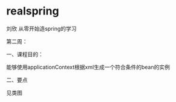 # realspring
刘欣 从零开始造spring的学习


第二周：

一、课程目的：

能够使用applicationContext根据xml生成一个符合条件的bean的实例

二、要点

见类图



